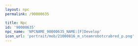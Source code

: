 ```yaml
---
layout: npc
permalink: /90000635

title: Npc
id: '90000635'
npc_name: 'NPCNAME_90000635_NAME:[F]Develop'
icon_url: 'portrait/mob/21000816_m_steamrobotcrabred_p.png'
---
```

